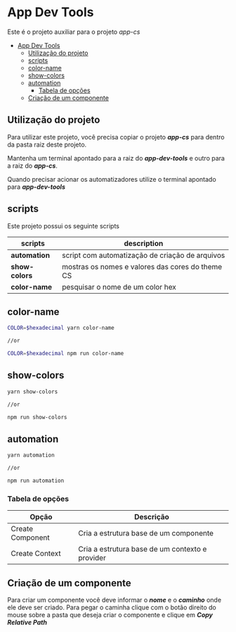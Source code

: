 # App Dev Tools

Este é o projeto auxiliar para o projeto _app-cs_

- [App Dev Tools](#app-dev-tools)
  - [Utilização do projeto](#utilização-do-projeto)
  - [scripts](#scripts)
  - [color-name](#color-name)
  - [show-colors](#show-colors)
  - [automation](#automation)
    - [Tabela de opções](#tabela-de-opções)
  - [Criação de um componente](#criação-de-um-componente)

## Utilização do projeto

Para utilizar este projeto, você precisa copiar o projeto **_app-cs_** para dentro da pasta raiz deste projeto.

Mantenha um terminal apontado para a raiz do **_app-dev-tools_** e outro para a raiz do **_app-cs_**.

Quando precisar acionar os automatizadores utilize o terminal apontado para **_app-dev-tools_**

## scripts

Este projeto possui os seguinte scripts

| scripts         | description                                      |
| --------------- | ------------------------------------------------ |
| **automation**  | script com automatização de criação de arquivos  |
| **show-colors** | mostras os nomes e valores das cores do theme CS |
| **color-name**  | pesquisar o nome de um color hex                 |

## color-name

```sh
COLOR=$hexadecimal yarn color-name

//or

COLOR=$hexadecimal npm run color-name
```

## show-colors

```sh
yarn show-colors

//or

npm run show-colors
```

## automation

```sh
yarn automation

//or

npm run automation
```

### Tabela de opções

| Opção            | Descrição                                       |
| ---------------- | ----------------------------------------------- |
| Create Component | Cria a estrutura base de um componente          |
| Create Context   | Cria a estrutura base de um contexto e provider |

## Criação de um componente

Para criar um componente você deve informar o **_nome_** e o **_caminho_** onde ele deve ser criado. Para pegar o caminha clique com o botão direito do mouse sobre a pasta que deseja criar o componente e clique em **_Copy Relative Path_**
